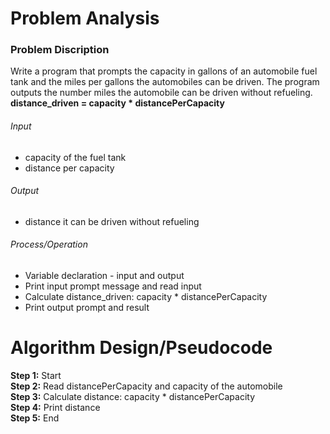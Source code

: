 # Problem Analysis

### Problem Discription

Write a program that prompts the capacity in gallons of an automobile fuel tank and the miles per gallons the automobiles can be driven. The program outputs the number miles the automobile can be driven without refueling.<br />
**distance_driven = capacity \* distancePerCapacity**

###### Input

- capacity of the fuel tank
- distance per capacity

###### Output

- distance it can be driven without refueling

###### Process/Operation

- Variable declaration - input and output
- Print input prompt message and read input
- Calculate distance_driven: capacity \* distancePerCapacity
- Print output prompt and result

# Algorithm Design/Pseudocode

**Step 1:** Start <br />
**Step 2:** Read distancePerCapacity and capacity of the automobile <br />
**Step 3:** Calculate distance: capacity \* distancePerCapacity <br />
**Step 4:** Print distance <br />
**Step 5:** End
